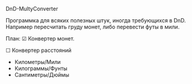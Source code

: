 DnD-MultyConverter

Программка для всяких полезных штук, иногда требующихся в DnD. Например пересчитать груду монет, либо перевести футы в мили.

План:
☑ Конвертер монет.

☐ Конвертер расстояний
   - Километры/Мили
   - Килограммы/Фунты
   - Сантиметры/Дюймы
